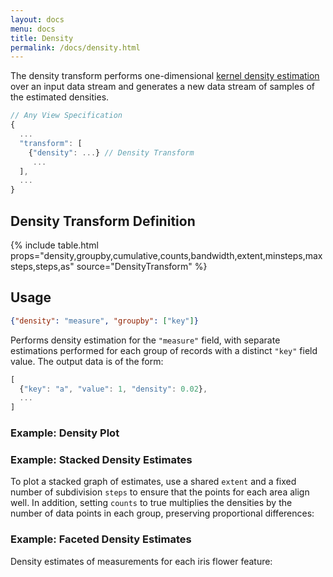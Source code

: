 ```yaml
---
layout: docs
menu: docs
title: Density
permalink: /docs/density.html
---
```


The density transform performs one-dimensional [kernel density estimation](https://en.wikipedia.org/wiki/Kernel_density_estimation) over an input data stream and generates a new data stream of samples of the estimated densities.

```js
// Any View Specification
{
  ...
  "transform": [
    {"density": ...} // Density Transform
     ...
  ],
  ...
}
```

## Density Transform Definition

{% include table.html props="density,groupby,cumulative,counts,bandwidth,extent,minsteps,maxsteps,steps,as" source="DensityTransform" %}

## Usage

```json
{"density": "measure", "groupby": ["key"]}
```

Performs density estimation for the `"measure"` field, with separate estimations performed for each group of records with a distinct `"key"` field value. The output data is of the form:

```js
[
  {"key": "a", "value": 1, "density": 0.02},
  ...
]
```

### Example: Density Plot

<div class="vl-example" data-name="area_density"></div>

### Example: Stacked Density Estimates

To plot a stacked graph of estimates, use a shared `extent` and a fixed number of subdivision `steps` to ensure that the points for each area align well. In addition, setting `counts` to true multiplies the densities by the number of data points in each group, preserving proportional differences:

<div class="vl-example" data-name="area_density_stacked"></div>

### Example: Faceted Density Estimates

Density estimates of measurements for each iris flower feature:

<div class="vl-example" data-name="area_density_facet"></div>
